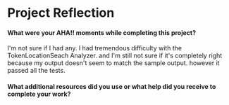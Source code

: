 # Project Reflection

#### What were your AHA!! moments while completing this project?

I'm not sure if I had any. I had tremendous difficulty with the TokenLocationSeach Analyzer.
and I'm still not sure if it's completely right because my output doesn't seem to match the sample output.
however it passed all the tests. 

#### What additional resources did you use or what help did you receive to complete your work?
